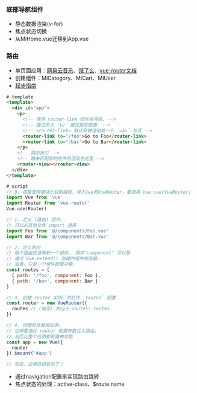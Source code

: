 ### 底部导航组件
+ 静态数据渲染(v-for)
+ 焦点状态切换
+ 从MiHome.vue迁移到App.vue

### 路由
+ 单页面应用：[网易云音乐](https://music.163.com/)、[饿了么](https://www.ele.me)、[vue-router文档](https://router.vuejs.org)
+ 创建组件：MiCategory、MiCart、MiUser
+ [起步指南](https://router.vuejs.org/zh/guide/#html)
```html
# template
<template>
  <div id="app">
    <p>
      <!-- 使用 router-link 组件来导航. -->
      <!-- 通过传入 `to` 属性指定链接. -->
      <!-- <router-link> 默认会被渲染成一个 `<a>` 标签 -->
      <router-link to="/foo">Go to Foo</router-link>
      <router-link to="/bar">Go to Bar</router-link>
    </p>
    <!-- 路由出口 -->
    <!-- 路由匹配到的组件将渲染在这里 -->
    <router-view></router-view>
  </div>
</template>
```
```javascript
# script
// 0. 如果使用模块化机制编程，导入Vue和VueRouter，要调用 Vue.use(VueRouter)
import Vue from 'vue'
import Router from 'vue-router'
Vue.use(Router) 

// 1. 定义 (路由) 组件。
// 可以从其他文件 import 进来
import Foo from '@/components/Foo.vue'
import Bar from '@/components/Bar.vue'

// 2. 定义路由
// 每个路由应该映射一个组件。 其中"component" 可以是
// 通过 Vue.extend() 创建的组件构造器，
// 或者，只是一个组件配置对象。
const routes = [
  { path: '/foo', component: Foo },
  { path: '/bar', component: Bar }
]

// 3. 创建 router 实例，然后传 `routes` 配置
const router = new VueRouter({
  routes // (缩写) 相当于 routes: routes
})

// 4. 创建和挂载根实例。
// 记得要通过 router 配置参数注入路由，
// 从而让整个应用都有路由功能
const app = new Vue({
  router
}).$mount('#app')

// 现在，应用已经启动了！
```
+ 通过navigation配置来实现路由跳转
+ 焦点状态的处理：active-class、$route.name
